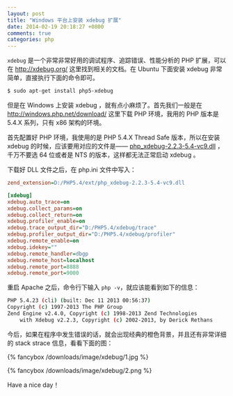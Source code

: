 ```yaml
---
layout: post
title: "Windows 平台上安装 xdebug 扩展"
date: 2014-02-19 20:18:27 +0800
comments: true
categories: php
---
```

`xdebug` 是一个非常非常好用的调试程序、追踪错误、性能分析的 PHP 扩展，可以在 <http://xdebug.org/> 这里找到相关的文档。在 Ubuntu 下面安装 xdebug 非常简单，直接执行下面的命令即可。

``` bash
$ sudo apt-get install php5-xdebug
```

<!-- more -->

但是在 Windows 上安装 xdebug ，就有点小麻烦了。首先我们一般是在 <http://windows.php.net/download/> 这里下载 PHP 环境，我用的 PHP 版本是 5.4.X 系列，只有 x86 架构的环境。

首先配置好 PHP 环境，我使用的是 PHP 5.4.X Thread Safe 版本，所以在安装 xdebug 的时候，应该要用对应的文件是—— [php_xdebug-2.2.3-5.4-vc9.dll](http://xdebug.org/files/php_xdebug-2.2.3-5.4-vc9.dll) ，千万不要选 64 位或者是 NTS 的版本，这样都无法正常启动 xdebug 。

下载好 DLL 文件之后，在 php.ini 文件中写入：

``` ini
zend_extension=D:/PHP5.4/ext/php_xdebug-2.2.3-5.4-vc9.dll

[xdebug] 
xdebug.auto_trace=on  
xdebug.collect_params=on 
xdebug.collect_return=on 
xdebug.profiler_enable=on 
xdebug.trace_output_dir="D:/PHP5.4/xdebug/trace"
xdebug.profiler_output_dir="D:/PHP5.4/xdebug/profiler"
xdebug.remote_enable=on 
xdebug.idekey=""
xdebug.remote_handler=dbgp 
xdebug.remote_host=localhost
xdebug.remote_port=8888
xdebug.remote_port=9000
```

重启 Apache 之后，命令行下输入 `php -v`，就应该能看到如下的信息：

``` bash
PHP 5.4.23 (cli) (built: Dec 11 2013 00:56:37)
Copyright (c) 1997-2013 The PHP Group
Zend Engine v2.4.0, Copyright (c) 1998-2013 Zend Technologies
    with Xdebug v2.2.3, Copyright (c) 2002-2013, by Derick Rethans
```

今后，如果在程序中发生错误的话，就会出现经典的橙色背景，并且还有非常详细的 stack strace 信息，看看下面的图：

{% fancybox /downloads/image/xdebug/1.jpg %}

{% fancybox /downloads/image/xdebug/2.png %}

Have a nice day！